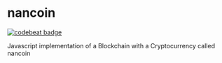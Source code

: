 # nancoin
[![codebeat badge](https://codebeat.co/badges/1a9695bd-4676-4ee5-90b9-6befbe623d98)](https://codebeat.co/projects/github-com-lisk-workshop-nancoin-master)

Javascript implementation of a Blockchain with a Cryptocurrency called nancoin

